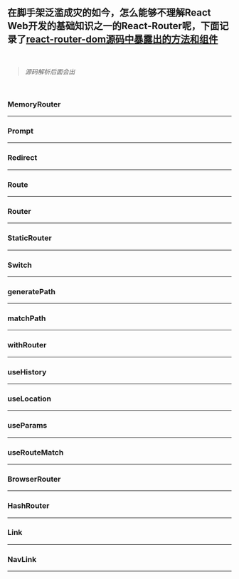 ## 在脚手架泛滥成灾的如今，怎么能够不理解React Web开发的基础知识之一的React-Router呢，下面记录了[react-router-dom源码中暴露出的方法和组件](https://github.com/remix-run/react-router/blob/main/packages/react-router-dom/modules/index.js)

<br>

>_源码解析后面会出_

<br>

### MemoryRouter
-----

### Prompt
-----

### Redirect
-----

### Route
-----

### Router
-----

### StaticRouter
-----

### Switch
-----

### generatePath
-----

### matchPath
-----

### withRouter
-----

### useHistory
-----

### useLocation
-----

### useParams
-----

### useRouteMatch
-----

### BrowserRouter
-----

### HashRouter
-----

### Link
-----

### NavLink
-----
